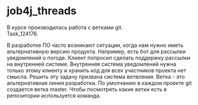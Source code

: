 # job4j_threads  

В курсе производилась работа с ветками git.  
Task_124176.

В разработке ПО часто возникают ситуации, когда нам нужно иметь альтернативную версию продукта.
Например, есть бот для рассылки уведомлений о погоде. Клиент попросил сделать поддержку рассылки на внутренней системе.
Внутренняя система уведомлений нужна только этому клиенту и хранить код для всех участников проекта нет смысла.
Решить эту задачу призвана система ветвления.
Ветка - это альтернативная линия разработки.
По умолчанию в каждом проекте git создается ветка master.
Чтобы посмотреть какие ветки есть в репозитории используется команда.